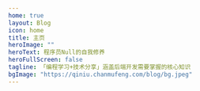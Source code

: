 ```yaml
---
home: true
layout: Blog
icon: home
title: 主页
heroImage: ""
heroText: 程序员Null的自我修养
heroFullScreen: false
tagline: 「编程学习+技术分享」涵盖后端开发需要掌握的核心知识
bgImage: "https://qiniu.chanmufeng.com/blog/bg.jpeg"
---
```

